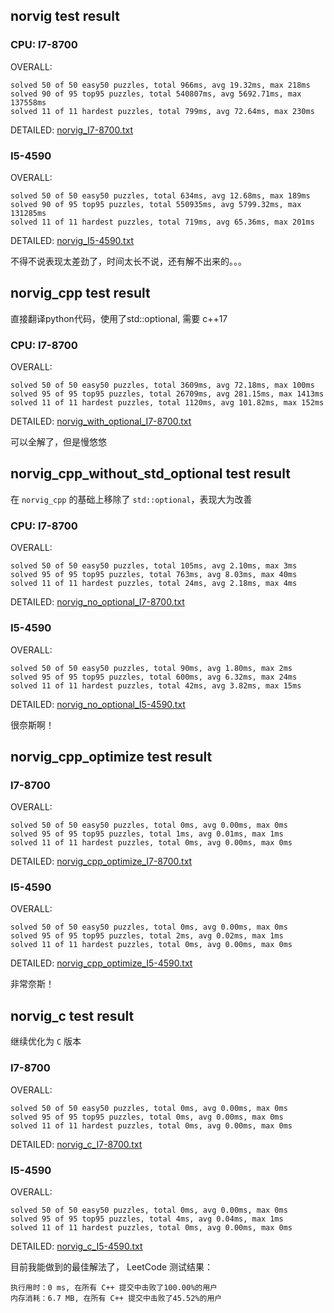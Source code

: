 

## norvig test result

### CPU: I7-8700

OVERALL: 

```
solved 50 of 50 easy50 puzzles, total 966ms, avg 19.32ms, max 218ms
solved 90 of 95 top95 puzzles, total 540807ms, avg 5692.71ms, max 137558ms
solved 11 of 11 hardest puzzles, total 799ms, avg 72.64ms, max 230ms
```
DETAILED: [norvig_I7-8700.txt](./norvig_I7-8700.txt)

### I5-4590

OVERALL: 

```
solved 50 of 50 easy50 puzzles, total 634ms, avg 12.68ms, max 189ms
solved 90 of 95 top95 puzzles, total 550935ms, avg 5799.32ms, max 131285ms
solved 11 of 11 hardest puzzles, total 719ms, avg 65.36ms, max 201ms
```

DETAILED: [norvig_I5-4590.txt](./norvig_I5-4590.txt)


不得不说表现太差劲了，时间太长不说，还有解不出来的。。。

## norvig_cpp test result

直接翻译python代码，使用了std::optional, 需要 c++17

### CPU: I7-8700

OVERALL:

```
solved 50 of 50 easy50 puzzles, total 3609ms, avg 72.18ms, max 100ms
solved 95 of 95 top95 puzzles, total 26709ms, avg 281.15ms, max 1413ms
solved 11 of 11 hardest puzzles, total 1120ms, avg 101.82ms, max 152ms
```

DETAILED: [norvig_with_optional_I7-8700.txt](./norvig_with_optional_I7-8700.txt)

可以全解了，但是慢悠悠

## norvig_cpp_without_std_optional test result

在 `norvig_cpp` 的基础上移除了 `std::optional`，表现大为改善

### CPU: I7-8700

OVERALL: 

```
solved 50 of 50 easy50 puzzles, total 105ms, avg 2.10ms, max 3ms
solved 95 of 95 top95 puzzles, total 763ms, avg 8.03ms, max 40ms
solved 11 of 11 hardest puzzles, total 24ms, avg 2.18ms, max 4ms
```
DETAILED: [norvig_no_optional_I7-8700.txt](./norvig_no_optional_I7-8700.txt)

### I5-4590

OVERALL: 

```
solved 50 of 50 easy50 puzzles, total 90ms, avg 1.80ms, max 2ms
solved 95 of 95 top95 puzzles, total 600ms, avg 6.32ms, max 24ms
solved 11 of 11 hardest puzzles, total 42ms, avg 3.82ms, max 15ms
```

DETAILED: [norvig_no_optional_I5-4590.txt](./norvig_no_optional_I5-4590.txt)

很奈斯啊！


## norvig_cpp_optimize test result

### I7-8700

OVERALL:

```
solved 50 of 50 easy50 puzzles, total 0ms, avg 0.00ms, max 0ms
solved 95 of 95 top95 puzzles, total 1ms, avg 0.01ms, max 1ms
solved 11 of 11 hardest puzzles, total 0ms, avg 0.00ms, max 0ms
```

DETAILED: [norvig_cpp_optimize_I7-8700.txt](./norvig_cpp_optimize_I7-8700.txt)


### I5-4590

OVERALL: 

```
solved 50 of 50 easy50 puzzles, total 0ms, avg 0.00ms, max 0ms
solved 95 of 95 top95 puzzles, total 2ms, avg 0.02ms, max 1ms
solved 11 of 11 hardest puzzles, total 0ms, avg 0.00ms, max 0ms
```

DETAILED: [norvig_cpp_optimize_I5-4590.txt](./norvig_cpp_optimize_I5-4590.txt)

非常奈斯！


## norvig_c test result

继续优化为 `C` 版本


### I7-8700

OVERALL:

```
solved 50 of 50 easy50 puzzles, total 0ms, avg 0.00ms, max 0ms
solved 95 of 95 top95 puzzles, total 0ms, avg 0.00ms, max 0ms
solved 11 of 11 hardest puzzles, total 0ms, avg 0.00ms, max 0ms
```

DETAILED: [norvig_c_I7-8700.txt](./norvig_c_I7-8700.txt)


### I5-4590

OVERALL: 

```
solved 50 of 50 easy50 puzzles, total 0ms, avg 0.00ms, max 0ms
solved 95 of 95 top95 puzzles, total 4ms, avg 0.04ms, max 1ms
solved 11 of 11 hardest puzzles, total 0ms, avg 0.00ms, max 0ms
```

DETAILED: [norvig_c_I5-4590.txt](./norvig_c_I5-4590.txt)

目前我能做到的最佳解法了， LeetCode 测试结果：
```
执行用时：0 ms, 在所有 C++ 提交中击败了100.00%的用户
内存消耗：6.7 MB, 在所有 C++ 提交中击败了45.52%的用户
```